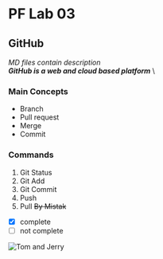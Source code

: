 # PF Lab 03
## GitHub
*MD files contain description* \
***GitHub is a web and cloud based platform*** \
### Main Concepts
* Branch 
* Pull request
* Merge
* Commit
### Commands
1. Git Status
2. Git Add
3. Git Commit
4. Push
5. Pull ~~By Mistak~~

- [x] complete
- [ ] not complete
  
![Tom and Jerry](https://github.com/user-attachments/assets/fa3032dd-6ec0-42fc-8281-860312cde69d)
